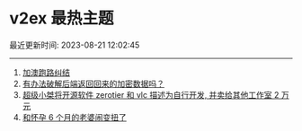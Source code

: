 # v2ex 最热主题

最近更新时间: 2023-08-21 12:02:45

--- 
1. [加澳跑路纠结](https://www.v2ex.com/t/966916) 
2. [有办法破解后端返回回来的加密数据吗？](https://www.v2ex.com/t/966943) 
3. [超级小桀将开源软件 zerotier 和 vlc 描述为自行开发, 并卖给其他工作室 2 万元](https://www.v2ex.com/t/966958) 
4. [和怀孕 6 个月的老婆闹变扭了](https://www.v2ex.com/t/966960) 
